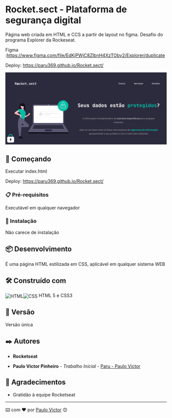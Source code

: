 # Rocket.sect - Plataforma de segurança digital

Página web criada em HTML e CCS a partir de layout no figma.
Desafio do programa Explorer da Rockeseat. 

Figma :https://www.figma.com/file/EdKjPWjC8ZlbnH4XzTObv2/Explorer/duplicate

Deploy: https://paru369.github.io/Rocket.sect/


<img src="./images/Screenshot.png"> 


## 🚀 Começando

Executar index.html

Deploy: https://paru369.github.io/Rocket.sect/

### 📋 Pré-requisitos

Executável em qualquer navegador

### 🔧 Instalação

Não carece de instalação

## 📦 Desenvolvimento

É uma página HTML estilizada em CSS, aplicável em qualquer sistema WEB

## 🛠️ Construído com

<img align="center" alt="HTML" height="30" width="40" src="https://cdn.worldvectorlogo.com/logos/html-1.svg"><img align="center" alt="CSS" height="30" width="40" src="https://cdn.worldvectorlogo.com/logos/css-3.svg">
HTML 5 e CSS3

## 📌 Versão

Versão única

## ✒️ Autores

 * **Rocketseat**

* **Paulo Victor Pinheiro** - *Trabalho Inicial* - [Paru - Paulo Victor](https://www.linkedin.com/in/paulo-pinheiro-4a94b0150/)




## 🎁 Agradecimentos

* Gratidão à equipe Rocketseat


---
⌨️ com ❤️ por [Paulo Victor](https://gist.github.com/Paru369) 😊
